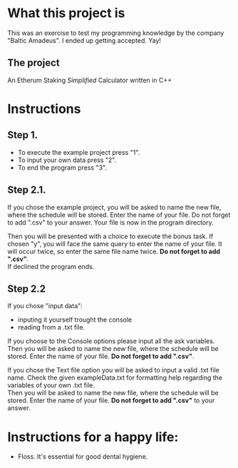 # What this project is
This was an exercise to test my programming knowledge by the company "Baltic Amadeus".
I ended up getting accepted. Yay!

## The project
An Etherum Staking *Simplified* Calculator written in C++

# Instructions
 ## Step 1.
- To execute the example project press "1".
- To input your own data press "2".
- To end the program press "3".

 ## Step 2.1. 
 If you chose the example project, you will be asked to name the new file, where the schedule will be stored.
 Enter the name of your file. Do not forget to add ".csv" to your answer.
 Your file is now in the program directory. 
 
Then you will be presented with a choice to execute the bonus task. 
If chosen "y", you will face the same query to enter the name of your file. 
It will occur twice, so enter the same file name twice. **Do not forget to add ".csv"**. \
If declined the program ends.

## Step 2.2 
If you chose "input data":
- inputing it yourself trought the console 
- reading from a .txt file. 

If you choose to the Console options please input all the ask variables. \
Then you will be asked to name the new file, where the schedule will be stored.
Enter the name of your file. **Do not forget to add ".csv"**. 

If you chose the Text file option you will be asked to input
a valid .txt file name. Check the given exampleData.txt for
formatting help regarding the variables of your own .txt file. \
Then you will be asked to
name the new file, where the schedule will be stored.
Enter the name of your file. **Do not forget to add ".csv"**
to your answer.
		  
# Instructions for a happy life:
 - Floss. It's essential for good dental hygiene.
